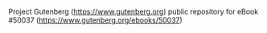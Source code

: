 Project Gutenberg (https://www.gutenberg.org) public repository for eBook #50037 (https://www.gutenberg.org/ebooks/50037)
